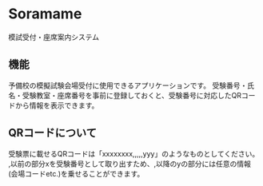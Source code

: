 # Soramame
模試受付・座席案内システム

## 機能
予備校の模擬試験会場受付に使用できるアプリケーションです。
受験番号・氏名・受験教室・座席番号を事前に登録しておくと、受験番号に対応したQRコードから情報を表示できます。

## QRコードについて
受験票に載せるQRコードは「xxxxxxxx,,,,,yyy」のようなものとしてください。
,以前の部分xを受験番号として取り出すため、,以降のyの部分には任意の情報(会場コードetc.)を乗せることができます。

